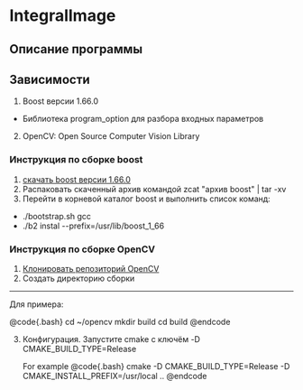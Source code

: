 # IntegralImage
## Описание программы ##
## Зависимости  ##

1. Boost версии 1.66.0 
* Библиотека program_option для разбора входных параметров

2. OpenCV: Open Source Computer Vision Library

### Инструкция по сборке boost 
1. [скачать boost версии 1.66.0]( http://www.boost.org/users/history/version_1_66_0.html)
2. Распаковать скаченный архив командой zcat "архив boost" | tar -xv
3. Перейти в корневой каталог boost и выполнить список команд:
* ./bootstrap.sh gcc
* ./b2 instal --prefix=/usr/lib/boost_1_66

### Инструкция по сборке OpenCV
1. [Клонировать репозиторий OpenCV](http://github.com/opencv/opencv.git)
2. Создать директорию сборки

---------------------------------------
Для примера: 

@code{.bash}
cd ~/opencv
mkdir build
cd build
@endcode

3.  Конфигурация. Запустите cmake с ключём -D CMAKE_BUILD_TYPE=Release

    For example
    @code{.bash}
    cmake -D CMAKE_BUILD_TYPE=Release -D CMAKE_INSTALL_PREFIX=/usr/local ..
    @endcode

